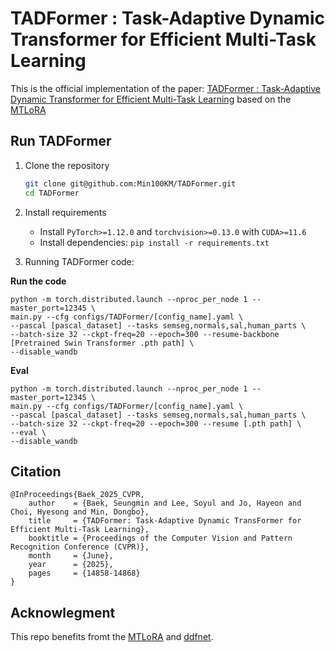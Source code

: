 # TADFormer : Task-Adaptive Dynamic Transformer for Efficient Multi-Task Learning


This is the official implementation of the paper: [TADFormer : Task-Adaptive Dynamic Transformer for Efficient Multi-Task Learning](https://arxiv.org/pdf/2501.04293) based on the [MTLoRA](https://github.com/scale-lab/MTLoRA) 


## Run TADFormer

1. Clone the repository
   ```bash
   git clone git@github.com:Min100KM/TADFormer.git
   cd TADFormer
   ```
2. Install requirements
   - Install `PyTorch>=1.12.0` and `torchvision>=0.13.0` with `CUDA>=11.6`
   - Install dependencies: `pip install -r requirements.txt`

3. Running TADFormer code:

**Run the code**
```
python -m torch.distributed.launch --nproc_per_node 1 --master_port=12345 \
main.py --cfg configs/TADFormer/[config_name].yaml \
--pascal [pascal_dataset] --tasks semseg,normals,sal,human_parts \
--batch-size 32 --ckpt-freq=20 --epoch=300 --resume-backbone [Pretrained Swin Transformer .pth path] \
--disable_wandb
```

**Eval**
```
python -m torch.distributed.launch --nproc_per_node 1 --master_port=12345 \
main.py --cfg configs/TADFormer/[config_name].yaml \
--pascal [pascal_dataset] --tasks semseg,normals,sal,human_parts \   
--batch-size 32 --ckpt-freq=20 --epoch=300 --resume [.pth path] \
--eval \
--disable_wandb
```

## Citation

```
@InProceedings{Baek_2025_CVPR,
    author    = {Baek, Seungmin and Lee, Soyul and Jo, Hayeon and Choi, Hyesong and Min, Dongbo},
    title     = {TADFormer: Task-Adaptive Dynamic TransFormer for Efficient Multi-Task Learning},
    booktitle = {Proceedings of the Computer Vision and Pattern Recognition Conference (CVPR)},
    month     = {June},
    year      = {2025},
    pages     = {14858-14868}
}
```

## Acknowlegment

This repo benefits fromt the [MTLoRA](https://github.com/scale-lab/MTLoRA) and [ddfnet](https://github.com/theFoxofSky/ddfnet).

